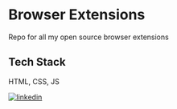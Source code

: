 
# Browser Extensions

Repo for all my open source browser extensions

## Tech Stack

HTML, CSS, JS

[![linkedin](https://img.shields.io/badge/linkedin-0A66C2?style=for-the-badge&logo=linkedin&logoColor=white)](https://www.linkedin.com/in/naveed-maqbool-63976b146/)
